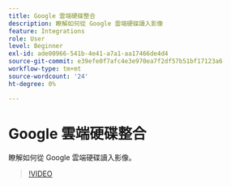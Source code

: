 ```yaml
---
title: Google 雲端硬碟整合
description: 瞭解如何從 Google 雲端硬碟讀入影像
feature: Integrations
role: User
level: Beginner
exl-id: ade00966-541b-4e41-a7a1-aa17466de4d4
source-git-commit: e39efe0f7afc4e3e970ea7f2df57b51bf17123a6
workflow-type: tm+mt
source-wordcount: '24'
ht-degree: 0%

---
```


# Google 雲端硬碟整合

瞭解如何從 Google 雲端硬碟讀入影像。

>[!VIDEO](https://video.tv.adobe.com/v/3420219?quality=12&learn=on&hidetitle=true)
